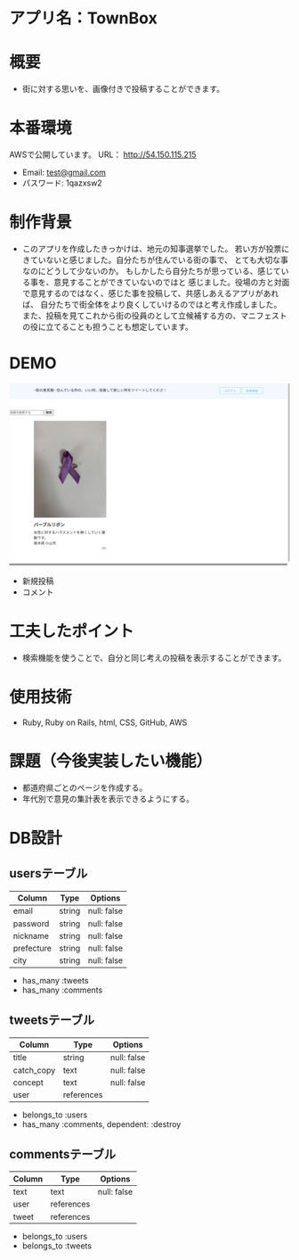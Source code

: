 # アプリ名：TownBox

# 概要
- 街に対する思いを、画像付きで投稿することができます。

# 本番環境
 AWSで公開しています。
  URL： http://54.150.115.215
  - Email: test@gmail.com
  - パスワード: 1qazxsw2

# 制作背景
- このアプリを作成したきっかけは、地元の知事選挙でした。
  若い方が投票にきていないと感じました。自分たちが住んでいる街の事で、
  とても大切な事なのにどうして少ないのか。
  もしかしたら自分たちが思っている、感じている事を、意見することができていないのではと
  感じました。役場の方と対面で意見するのではなく、感じた事を投稿して、共感しあえるアプリがあれば、
  自分たちで街全体をより良くしていけるのではと考え作成しました。
  また、投稿を見てこれから街の役員のとして立候補する方の、マニフェストの役に立てることも担うことも想定しています。

# DEMO  
  ![一覧表示](app/assets/images/一覧表示.png)  
  - 新規投稿
  - コメント

# 工夫したポイント
  - 検索機能を使うことで、自分と同じ考えの投稿を表示することができます。

# 使用技術
  - Ruby, Ruby on Rails, html, CSS, GitHub, AWS

# 課題（今後実装したい機能）
  - 都道府県ごとのページを作成する。
  - 年代別で意見の集計表を表示できるようにする。

# DB設計
## usersテーブル

| Column      | Type   | Options     |
| ----------- | ------ | ----------- |
| email       | string | null: false |
| password    | string | null: false |
| nickname    | string | null: false |
| prefecture  | string | null: false |
| city        | string | null: false |

- has_many :tweets
- has_many :comments

## tweetsテーブル

| Column      | Type       | Options     |
| ----------- | ---------- | ----------- |
| title       | string     | null: false |
| catch_copy  | text       | null: false |
| concept     | text       | null: false |
| user        | references |             |

- belongs_to :users
- has_many :comments, dependent: :destroy

## commentsテーブル

| Column      | Type       | Options     |
| ----------- | ---------- | ----------- |
| text        | text       | null: false |
| user        | references |             |
| tweet       | references |             |

- belongs_to :users
- belongs_to :tweets

